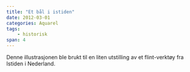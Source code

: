 ```yaml
---
title: "Et bål i istiden"
date: 2012-03-01
categories: Aquarel
tags: 
    - historisk
span: 4
---
```

Denne illustrasjonen ble brukt til en liten utstilling av et flint-verktøy fra Istiden i Nederland.